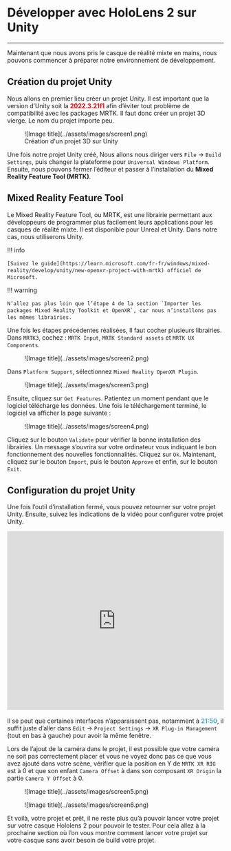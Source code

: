 # Développer avec HoloLens 2 sur Unity

***

Maintenant que nous avons pris le casque de réalité mixte en mains, nous pouvons commencer à préparer notre environnement de développement.

## Création du projet Unity

Nous allons en premier lieu créer un projet Unity. Il est important que la version d’Unity soit la <span style="color: red;">**2022.3.21f1**</span> afin d’éviter tout problème de compatibilité avec les packages MRTK. Il faut donc créer un projet 3D vierge. Le nom du projet importe peu.

<figure markdown="span">
    ![Image title](../assets/images/screen1.png)
    <figcaption>Création d'un projet 3D sur Unity</figcaption>
</figure>

Une fois notre projet Unity créé, Nous allons nous diriger vers `File` &rarr; `Build Settings`, puis changer la plateforme pour `Universal Windows Platform`. Ensuite, nous pouvons fermer l’éditeur et passer à l’installation du **Mixed Reality Feature Tool (MRTK)**.

## Mixed Reality Feature Tool

Le Mixed Reality Feature Tool, ou MRTK, est une librairie permettant aux développeurs de programmer plus facilement leurs applications pour les casques de réalité mixte. Il est disponible pour Unreal et Unity. Dans notre cas, nous utiliserons Unity. 

!!! info

    [Suivez le guide](https://learn.microsoft.com/fr-fr/windows/mixed-reality/develop/unity/new-openxr-project-with-mrtk) officiel de Microsoft.

!!! warning

    N’allez pas plus loin que l’étape 4 de la section `Importer les packages Mixed Reality Toolkit et OpenXR`, car nous n’installons pas les mêmes librairies.

Une fois les étapes précédentes réalisées, Il faut cocher plusieurs librairies. Dans `MRTK3`, cochez : `MRTK Input`, `MRTK Standard assets` et `MRTK UX Components`.

<figure markdown="span">![Image title](../assets/images/screen2.png)</figure>

Dans `Platform Support`, sélectionnez `Mixed Reality OpenXR Plugin`.

<figure markdown="span">![Image title](../assets/images/screen3.png)</figure>

Ensuite, cliquez sur `Get Features`. Patientez un moment pendant que le logiciel télécharge les données. Une fois le téléchargement terminé, le logiciel va afficher la page suivante :

<figure markdown="span">![Image title](../assets/images/screen4.png)</figure>

Cliquez sur le bouton `Validate` pour vérifier la bonne installation des librairies. Un message s’ouvrira sur votre ordinateur vous indiquant le bon fonctionnement des nouvelles fonctionnalités. Cliquez sur `Ok`. Maintenant, cliquez sur le bouton `Import`, puis le bouton `Approve` et enfin, sur le bouton `Exit`. 

## Configuration du projet Unity 

Une fois l’outil d’installation fermé, vous pouvez retourner sur votre projet Unity. Ensuite, suivez les indications de la vidéo pour configurer votre projet Unity.

<iframe width="100%" height="415" src="https://www.youtube.com/embed/aVnwIq4VUcY?si=UM9FX5VL6A2TDMps&amp;start=1090" title="YouTube video player" frameborder="0" allow="accelerometer; autoplay; clipboard-write; encrypted-media; gyroscope; picture-in-picture; web-share" allowfullscreen></iframe>

Il se peut que certaines interfaces n’apparaissent pas, notamment à <span style="color: rgb(78, 170, 200)">**21:50**</span>, il suffit juste d’aller dans `Edit` &rarr; `Project Settings` &rarr; `XR Plug-in Management` (tout en bas à gauche) pour avoir la même fenêtre. 

Lors de l’ajout de la caméra dans le projet, il est possible que votre caméra ne soit pas correctement placer et vous ne voyez donc pas ce que vous avez ajouté dans votre scène, vérifier que la position en Y de `MRTK XR RIG` est à 0 et que son enfant `Camera Offset` à dans son composant `XR Origin` la partie `Camera Y Offset` à 0.

<figure markdown="span">![Image title](../assets/images/screen5.png)</figure>

<figure markdown="span">![Image title](../assets/images/screen6.png)</figure>

Et voilà, votre projet et prêt, il ne reste plus qu’à pouvoir lancer votre projet sur votre casque Hololens 2 pour pouvoir le tester. Pour cela allez à la prochaine section où l’on vous montre comment lancer votre projet sur votre casque sans avoir besoin de build votre projet.